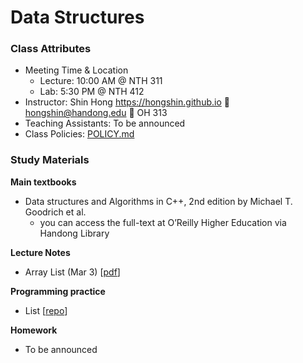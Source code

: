 # Data Structures #

### Class Attributes ###
* Meeting Time & Location
  - Lecture: 10:00 AM @ NTH 311
  - Lab: 5:30 PM @ NTH 412
* Instructor: Shin Hong https://hongshin.github.io :e-mail: hongshin@handong.edu :door: OH 313
* Teaching Assistants: To be announced
* Class Policies: [POLICY.md](POLICY.md)

### Study Materials ###

**Main textbooks**
* Data structures and Algorithms in C++, 2nd edition  by Michael T. Goodrich et al.
    - you can access the full-text at O’Reilly Higher Education via Handong Library

**Lecture Notes**
* Array List (Mar 3) [[pdf](lecturenote/arraylist.pdf)]


**Programming practice**
- List [[repo](https://github.com/hongshin/DataStructures/tree/list)]


**Homework**
 - To be announced
